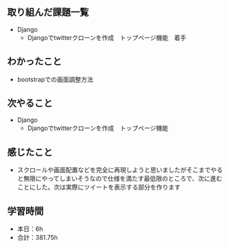 ## 取り組んだ課題一覧
- Django
    - Djangoでtwitterクローンを作成　トップページ機能　着手    

## わかったこと
- bootstrapでの画面調整方法                                         

## 次やること
- Django
    - Djangoでtwitterクローンを作成　トップページ機能    

## 感じたこと    
- スクロールや画面配置などを完全に再現しようと思いましたがそこまでやると無限にやってしまいそうなので仕様を満たす最低限のところで、次に進むことにした。次は実際にツイートを表示する部分を作ります                                                                                                                                                                                                                                                                                                                                                                                                                                                                                                                                                                                                                                                                                                                                                                                         
                                                                                             
                                    
## 学習時間
- 本日：6h
- 合計：381.75h